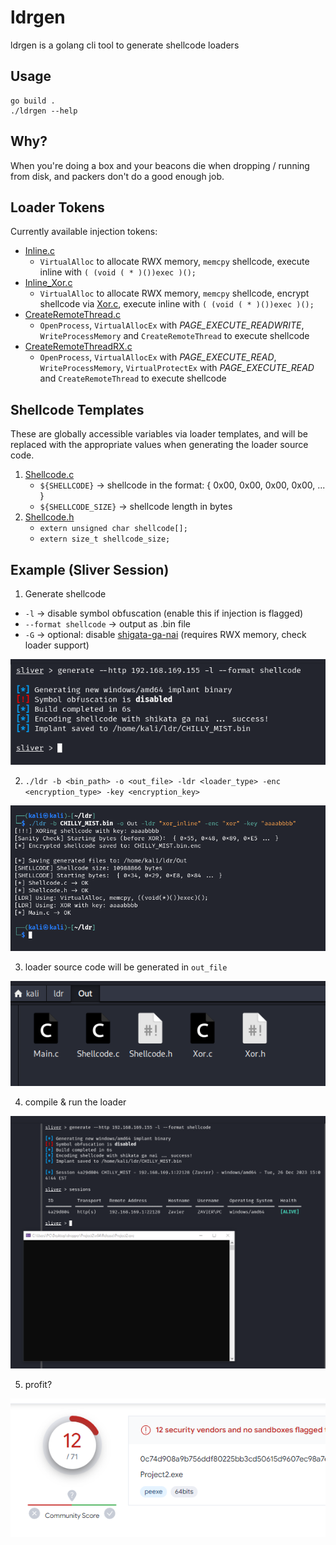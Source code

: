 # ldrgen

ldrgen is a golang cli tool to generate shellcode loaders

## Usage
```
go build .
./ldrgen --help
```

## Why?
When you're doing a box and your beacons die when dropping / running from disk, and packers don't do a good enough job.

## Loader Tokens
Currently available injection tokens:
- [Inline.c](./templates/Source/Inline.c)
    - `VirtualAlloc` to allocate RWX memory, `memcpy` shellcode, execute inline with `( (void ( * )())exec )();`
- [Inline_Xor.c](./templates/Source/Inline_Xor.c)
    - `VirtualAlloc` to allocate RWX memory, `memcpy` shellcode, encrypt shellcode via [Xor.c](./templates/Source/Xor.c), execute inline with `( (void ( * )())exec )();`
- [CreateRemoteThread.c](./templates/Source/CreateRemoteThread.c)
    - `OpenProcess`, `VirtualAllocEx` with *PAGE_EXECUTE_READWRITE*, `WriteProcessMemory` and `CreateRemoteThread` to execute shellcode
- [CreateRemoteThreadRX.c](./templates/Source/CreateRemoteThreadRX.c)
    - `OpenProcess`, `VirtualAllocEx` with *PAGE_EXECUTE_READ*, `WriteProcessMemory`, `VirtualProtectEx` with *PAGE_EXECUTE_READ* and `CreateRemoteThread` to execute shellcode

## Shellcode Templates
These are globally accessible variables via loader templates, and will be replaced with the appropriate values when generating the loader source code.
1. [Shellcode.c](./templates/Source/Shellcode.c)
    - `${SHELLCODE}` -> shellcode in the format: { 0x00, 0x00, 0x00, 0x00, ... }
    - `${SHELLCODE_SIZE}` -> shellcode length in bytes
2. [Shellcode.h](./templates/Include/Shellcode.h)
    - `extern unsigned char shellcode[];`
    - `extern size_t shellcode_size;`

## Example (Sliver Session)
1. Generate shellcode
- `-l` -> disable symbol obfuscation (enable this if injection is flagged)
- `--format shellcode` -> output as .bin file
- `-G` -> optional: disable [shigata-ga-nai](https://unprotect.it/technique/shikata-ga-nai-sgn/#:~:text=Shikata%20Ga%20Nai%20(SGN)%20is,a%20self%2Ddecoding%20obfuscated%20shellcode.) (requires RWX memory, check loader support)

![generate shellcode](./assets/3e27d7894ec76ece20e41fd290df7ded.png)

2. `./ldr -b <bin_path> -o <out_file> -ldr <loader_type> -enc <encryption_type> -key <encryption_key>`

![generate loader](./assets/beb0f93fce10788ff4fafa558c7bec54.png)

3. loader source code will be generated in `out_file`

![loader source code](./assets/d76dc3645cf50997bf17ba2c28ed3565.png)

4. compile & run the loader

![run](./assets/bad05d44ec8a4ad5b361d0e5eb3bf2a3.png)

5. profit?

![profit](./assets/c2f1fd7a899c87ffd61303b6d46a6e2b.png)
